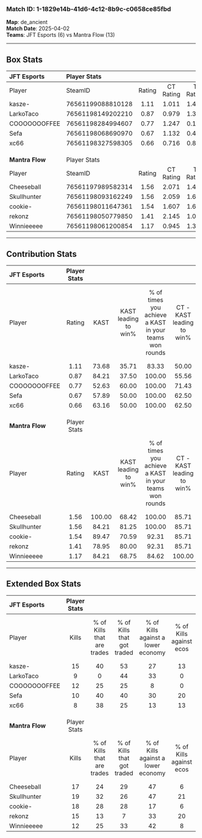 ### Match ID: 1-1829e14b-41d6-4c12-8b9c-c0658ce85fbd  
**Map**: de_ancient  
**Match Date**: 2025-04-02  
**Teams**: JFT Esports (6) vs Mantra Flow (13)  

---  

## Box Stats  

| **JFT Esports** | Player Stats      |        |           |          |        |       |       |         |        |      |     |
| :- | :- | :-: | :-: | :-: | :-: | :-: | :-: | :-: | :-: | :-: | :-: |
| Player          | SteamID           | Rating | CT Rating | T Rating |  KAST  |  ADR  | Kills | Assists | Deaths | K/D  | HS% |
| kasze-          | 76561199088810128 |  1.11  |   1.011   |  1.495   | 73.68  | 80.2  |  15   |    3    |   16   | 0.94 | 33  |
| LarkoTaco       | 76561198149202210 |  0.87  |   0.979   |  1.333   | 84.21  | 71.4  |   9   |    7    |   17   | 0.53 | 55  |
| COOOOOOOFFEE    | 76561198284994607 |  0.77  |   1.247   |  0.178   | 52.63  | 65.7  |  12   |    3    |   16   | 0.75 | 41  |
| Sefa            | 76561198068690970 |  0.67  |   1.132   |  0.454   | 57.89  | 66.3  |  10   |    4    |   18   | 0.56 | 60  |
| xc66            | 76561198327598305 |  0.66  |   0.716   |  0.870   | 63.16  | 57.5  |   8   |    2    |   15   | 0.53 | 50  |
|                 |                   |        |           |          |        |       |       |         |        |      |     |
|                 |                   |        |           |          |        |       |       |         |        |      |     |
|                 |                   |        |           |          |        |       |       |         |        |      |     |
| **Mantra Flow** | Player Stats      |        |           |          |        |       |       |         |        |      |     |
| Player          | SteamID           | Rating | CT Rating | T Rating |  KAST  |  ADR  | Kills | Assists | Deaths | K/D  | HS% |
| Cheeseball      | 76561197989582314 |  1.56  |   2.071   |  1.445   | 100.00 | 82.4  |  17   |    2    |   10   | 1.70 | 58  |
| Skullhunter     | 76561198093162249 |  1.56  |   2.059   |  1.625   | 84.21  | 108.7 |  19   |    7    |   13   | 1.46 | 52  |
| cookie-         | 76561198011647361 |  1.54  |   1.607   |  1.641   | 89.47  | 82.9  |  18   |    5    |   10   | 1.80 | 50  |
| rekonz          | 76561198050779850 |  1.41  |   2.145   |  1.066   | 78.95  | 91.0  |  15   |    9    |   9    | 1.67 | 60  |
| Winnieeeee      | 76561198061200854 |  1.17  |   0.945   |  1.387   | 84.21  | 82.2  |  12   |    9    |   13   | 0.92 | 41  |
---  

## Contribution Stats  

| **JFT Esports** | Player Stats |        |                      |                                                        |                           |                                                             |                          |                                                            |
| :- | :-: | :-: | :-: | :-: | :-: | :-: | :-: | :-: |
| Player          |    Rating    |  KAST  | KAST leading to win% | % of times you achieve a KAST in your teams won rounds | CT - KAST leading to win% | CT - % of times you achieve a KAST in your teams won rounds | T - KAST leading to win% | T - % of times you achieve a KAST in your teams won rounds |
| kasze-          |     1.11     | 73.68  |        35.71         |                         83.33                          |           50.00           |                            80.00                            |          16.67           |                           100.00                           |
| LarkoTaco       |     0.87     | 84.21  |        37.50         |                         100.00                         |           55.56           |                           100.00                            |          14.29           |                           100.00                           |
| COOOOOOOFFEE    |     0.77     | 52.63  |        60.00         |                         100.00                         |           71.43           |                           100.00                            |          33.33           |                           100.00                           |
| Sefa            |     0.67     | 57.89  |        50.00         |                         100.00                         |           62.50           |                           100.00                            |          25.00           |                           100.00                           |
| xc66            |     0.66     | 63.16  |        50.00         |                         100.00                         |           62.50           |                           100.00                            |          25.00           |                           100.00                           |
|                 |              |        |                      |                                                        |                           |                                                             |                          |                                                            |
|                 |              |        |                      |                                                        |                           |                                                             |                          |                                                            |
|                 |              |        |                      |                                                        |                           |                                                             |                          |                                                            |
| **Mantra Flow** | Player Stats |        |                      |                                                        |                           |                                                             |                          |                                                            |
| Player          |    Rating    |  KAST  | KAST leading to win% | % of times you achieve a KAST in your teams won rounds | CT - KAST leading to win% | CT - % of times you achieve a KAST in your teams won rounds | T - KAST leading to win% | T - % of times you achieve a KAST in your teams won rounds |
| Cheeseball      |     1.56     | 100.00 |        68.42         |                         100.00                         |           85.71           |                           100.00                            |          58.33           |                           100.00                           |
| Skullhunter     |     1.56     | 84.21  |        81.25         |                         100.00                         |           85.71           |                           100.00                            |          77.78           |                           100.00                           |
| cookie-         |     1.54     | 89.47  |        70.59         |                         92.31                          |           85.71           |                           100.00                            |          60.00           |                           85.71                            |
| rekonz          |     1.41     | 78.95  |        80.00         |                         92.31                          |           85.71           |                           100.00                            |          75.00           |                           85.71                            |
| Winnieeeee      |     1.17     | 84.21  |        68.75         |                         84.62                          |          100.00           |                            83.33                            |          54.55           |                           85.71                            |
---  

## Extended Box Stats  

| **JFT Esports** | Player Stats |                            |                            |                                    |                         |                              |                                 |        |                             |                                     |                          |                               |                            |
| :- | :-: | :-: | :-: | :-: | :-: | :-: | :-: | :-: | :-: | :-: | :-: | :-: | :-: |
| Player          |    Kills     | % of Kills that are trades | % of Kills that got traded | % of Kills against a lower economy | % of Kills against ecos | % of Kills that are flawless | % of Kills that are close duels | Deaths | % of Deaths that get traded | % of Deaths against a lower economy | % of Deaths against ecos | % of Deaths that are flawless | % of Deaths that are close |
| kasze-          |      15      |             40             |             53             |                 27                 |           13            |              73              |                7                |   16   |             19              |                 19                  |            6             |              81               |             0              |
| LarkoTaco       |      9       |             0              |             44             |                 33                 |            0            |              44              |               33                |   17   |             47              |                 12                  |            0             |              76               |             12             |
| COOOOOOOFFEE    |      12      |             25             |             25             |                 8                  |            0            |              58              |                0                |   16   |             19              |                 13                  |            0             |              63               |             6              |
| Sefa            |      10      |             40             |             40             |                 30                 |           20            |              70              |               30                |   18   |             17              |                 11                  |            0             |              72               |             0              |
| xc66            |      8       |             38             |             25             |                 13                 |           13            |              75              |                0                |   15   |             27              |                 20                  |            7             |              60               |             13             |
|                 |              |                            |                            |                                    |                         |                              |                                 |        |                             |                                     |                          |                               |                            |
|                 |              |                            |                            |                                    |                         |                              |                                 |        |                             |                                     |                          |                               |                            |
|                 |              |                            |                            |                                    |                         |                              |                                 |        |                             |                                     |                          |                               |                            |
| **Mantra Flow** | Player Stats |                            |                            |                                    |                         |                              |                                 |        |                             |                                     |                          |                               |                            |
| Player          |    Kills     | % of Kills that are trades | % of Kills that got traded | % of Kills against a lower economy | % of Kills against ecos | % of Kills that are flawless | % of Kills that are close duels | Deaths | % of Deaths that get traded | % of Deaths against a lower economy | % of Deaths against ecos | % of Deaths that are flawless | % of Deaths that are close |
| Cheeseball      |      17      |             24             |             29             |                 47                 |            6            |              76              |                0                |   10   |             40              |                 20                  |            0             |              70               |             0              |
| Skullhunter     |      19      |             32             |             26             |                 47                 |           21            |              68              |               11                |   13   |             62              |                  0                  |            0             |              38               |             23             |
| cookie-         |      18      |             28             |             28             |                 17                 |            6            |              61              |                6                |   10   |             30              |                 20                  |            10            |              80               |             10             |
| rekonz          |      15      |             13             |             7              |                 33                 |           20            |              67              |                7                |   9    |             33              |                 11                  |            0             |              56               |             22             |
| Winnieeeee      |      12      |             25             |             33             |                 42                 |            8            |              83              |                8                |   13   |             15              |                 31                  |            8             |              77               |             8              |
